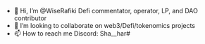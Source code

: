 - 👋 Hi, I’m @WiseRafiki Defi commentator, operator, LP, and DAO contributor
- 💞️ I’m looking to collaborate on web3/Defi/tokenomics projects
- 📫 How to reach me Discord: Sha__har#

